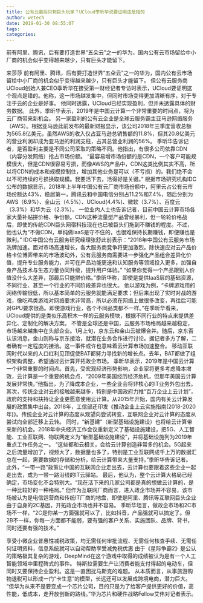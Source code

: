 ```yaml
---
title: 公有云最后只剩巨头玩家？UCloud季昕华说要证明这是错的
author: wetech
date: 2019-01-30 08:55:07
tags: 
categories: 
---
```

前有阿里、腾讯，后有要打造世界“五朵云”之一的华为，国内公有云市场留给中小厂商的机会似乎变得越来越少，只有巨头才能留下。
<!-- more -->
来莎莎
前有阿里、腾讯，后有要打造世界“五朵云”之一的华为，国内公有云市场留给中小厂商的机会似乎变得越来越少，只有巨头才能留下。
但公有云服务商UCloud创始人兼CEO季昕华在接受第一财经记者专访时表示，UCloud要证明这个观点是错的。他称，这一市场越发集中，但同时市场变得更加清晰有序，对于专注于云的企业是好事。
他同时透露，UCloud已经实现盈利，但并未透露具体的财务数据。
此外，季昕华表示，2019年是中国云计算一个非常重要的时间点，将为云厂商带来新机会。
另一家盈利的公有云企业是全球云服务霸主亚马逊网络服务（AWS）。根据亚马逊此前发布的最新财报显示，该公司2018年三季度营收总额为565.8亿美元，虽然AWS的收入仅占亚马逊总销售额的11.8%，但其20.8亿美元的营业利润却成为亚马逊的利润支柱，占其总营业利润的56%。
季昕华告诉记者，是否盈利主要是不同公司采取的策略不同。他指出，有很多公司依靠CDN（内容分发网络）抢占市场份额。
“最容易增市场份额的是CDN，一个客户可能规模很大，但是CDN很容易亏损，而像AWS的产品中，CDN这类比例其实不高，所以将CDN的成本和规模控制住，增加其他业务是可以（不亏损）的。我们绝不会以不可持续的亏损换取规模。我要活下去，活得好是关键。”
根据市场研究机构IDC公布的数据显示，2018年上半年中国公有云厂商市场份额中，阿里云占公有云市场份额达43%，稳居第一，腾讯云和中国电信分别占11.2%和7.4%，随后分别为AWS（6.9%）、金山云（4.5%）、UCloud(4.4%)、微软（3.7%）、百度云（3.3%）和华为云（2.3%）。
一位业内人士也告诉记者，目前中国云计算市场各家大量补贴拼价格、争份额。CDN这种流量型产品曾经暴利，但一轮轮价格战后，即使的传统CDN巨头网宿科技现在也已被巨头们拖到不赚钱的程度。不过，他也认为“不做CDN，单纯做IaaS是守不住的，也很难保持长期赚钱，即便赚也是微利。”
IDC中国公有云服务研究经理张舒此前表示：“2018年中国公有云服务市场洗牌加速。面对市场高速增长，各大服务商竞争将更加激烈。除快速应对云产品价格卡位博弈带来的市场波动外，公有云服务商需要进一步强化产品组合差异化价值，提升专业服务能力，并可在产品功能更迭和认知服务等领域投入更多，加强自身产品技术与生态力量协同升级，提升用户体验。”
“如果你觉得一个产品跟别人价值没什么大差异，那最后只能拼价格。”季昕华称，即使是提供IaaS层的基础资源，不同行业、甚至一个行业的不同阶段差异也很大。
他以游戏为例，“卡牌游戏用的网络传输很低，所以基本简单的云服务就能满足要求；但后来出现了实时对战的游戏，像吃鸡类游戏对网络要求非常高，所以必须在网络上做很多改变，再往后可能对GPU要求很高。即使游戏行业，各个不同品类都不一样。”在季昕华看来，UCloud提供的是类似乐高积木一样的云服务模块，根据不同行业的特点来提供差异化、定制化的解决方案。
不管是全球还是中国，云服务市场格局越来越稳定，市场越来越集中在头部企业。1月上旬，京东云和金山云被爆合并。随后，京东否认该消息，金山则称与京东接洽，就潜在业务合作进行讨论。据记者多方了解，二者确有一定程度的接洽。这一事件或许也意味着云计算市场加速整合。
移动互联网时代以来的人口红利见顶促使BAT都努力寻找新的增长点。去年，BAT都做了组织架构调整，希望通过云计算开拓政企市场。
季昕华表示，2019年是中国云计算一个非常重要的时间点。首先，受宏观经济形势影响，企业家将更多考虑降本增效，云计算是一个重要的机会点，“2009年美国经历经济危机，但那年美国云计算发展非常快。”他指出，为了降成本企业，一些企业会将非核心的IT业务外包出去。
其次，传统企业对云的接触越来越多，特别是中国政府力推“百万企业上云计划”，政府的支持和扶持让企业更愿意使用云计算。从2015年开始，国内有关云计算发展的政策集中出台。2018年，工信部还印发《推动企业上云实施指南(2018-2020年)》。传统企业对云计算的态度从观望向尝试转变，互联网企业对云计算的态度从尝试向全部迁移上云转。
同时，“新基建”（新型基础设施建设）也将给云计算带来新的机会。2018年中央经济工作会议重新定义了基础设施建设，把5G、人工智能、工业互联网、物联网定义为“新型基础设施建设”，并将基础设施列为2019年重点工作任务之一。
“这些都和云相关，会给云计算创造非常多的机会。5G起来之后流量增加了，视频大了，数据量也多了，特别是工业互联网成千上万的数据汇总在一起，需要数据的存储和分析，给云计算带来大量支持。”季昕华告诉记者。
此外，“一带一路”政策让中国的互联网企业走出去，云计算也要跟着这些企业一起走出去，成为一带一路沿线的IT云驿站。
最后，他认为，整个云计算大格局已经确定，市场变化不会特别大。“现在活下来的几家公司都是真的想做云计算的，是一种比较好的一种格局。”
但作为互联网厂商而言，进入政企市场并不容易，该市场被认为是电信运营商和传统IT厂商的地盘，即使是阿里、腾讯等互联网巨头企业由于自身的2C基因，开拓政企市场也并不容易。
季昕华坦言，做政企市场和2C市场不一样，“2C是你某一方面强就可以了，比如抖音，产品强就可以搞定了。但2B不一样，你每一方面都不能弱，要有强的客户关系、实施团队、品牌、背书，同时还要有强的技术。”
 
 
享受小微企业普惠性减税政策，均无需任何审批流程、无需任何核查手续、无需任何证明资料，信息系统就可以自动帮助享受减免税优惠
由于《星际争霸2》是公认的策略极其复杂的游戏，DeepMind在这个游戏中取得的成绩被认为是有一个人工智能领域中里程碑式的事件。
特斯拉需要生产让消费者能支付得起的电动车，但同时又要保持企业盈利。这是一直困扰马斯克的难题。
从本质而言，从事旅游购物退税可以形成一门“卡生意”的模型，长远还可以发展成跨境电商，潜力巨大。
“但华为从来不是要变成一个芯片公司，目的只是为了给客户提供更好的价值，高性能，低成本，走开放创新的路线。”华为芯片和硬件战略Fellow艾伟对记者表示。
